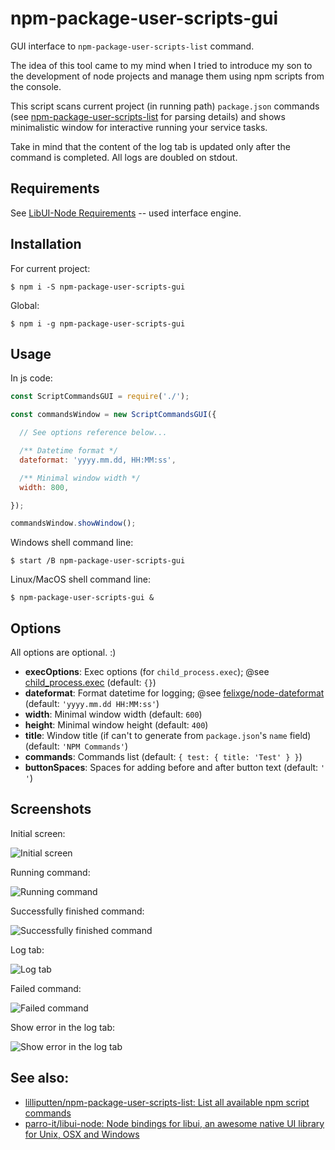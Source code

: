 # npm-package-user-scripts-gui

GUI interface to `npm-package-user-scripts-list` command.

The idea of this tool came to my mind when I tried to introduce my son to the
development of node projects and manage them using npm scripts from the
console.

This script scans current project (in running path) `package.json` commands (see
[npm-package-user-scripts-list](https://github.com/lilliputten/npm-package-user-scripts-list)
for parsing details) and shows minimalistic window for interactive running your
service tasks.

Take in mind that the content of the log tab is updated only after the command
is completed. All logs are doubled on stdout.

## Requirements

See [LibUI-Node Requirements](https://github.com/parro-it/libui-node#prerequisites) -- used interface engine.

## Installation

For current project:

```shell
$ npm i -S npm-package-user-scripts-gui
```
Global:
```shell
$ npm i -g npm-package-user-scripts-gui
```

## Usage

In js code:

```js
const ScriptCommandsGUI = require('./');

const commandsWindow = new ScriptCommandsGUI({

  // See options reference below...

  /** Datetime format */
  dateformat: 'yyyy.mm.dd, HH:MM:ss',

  /** Minimal window width */
  width: 800,

});

commandsWindow.showWindow();
```

Windows shell command line:
```shell
$ start /B npm-package-user-scripts-gui
```

Linux/MacOS shell command line:
```shell
$ npm-package-user-scripts-gui &
```

## Options

All options are optional. :)

<!-- options begin -->
<!-- generated via `scan-options.sh` at 2018.11.27 00:33:02 -->
- **execOptions**: Exec options (for `child_process.exec`); @see [child_process.exec](https://nodejs.org/api/child_process.html#child_process_child_process_exec_command_options_callback) (default: `{}`)
- **dateformat**: Format datetime for logging; @see [felixge/node-dateformat](https://github.com/felixge/node-dateformat) (default: `'yyyy.mm.dd HH:MM:ss'`)
- **width**: Minimal window width (default: `600`)
- **height**: Minimal window height (default: `400`)
- **title**: Window title (if can't to generate from `package.json`'s `name` field) (default: `'NPM Commands'`)
- **commands**: Commands list (default: `{ test: { title: 'Test' } }`)
- **buttonSpaces**: Spaces for adding before and after button text (default: `' '`)
<!-- options end -->

## Screenshots

Initial screen:

![Initial screen](screenshots/01-initial-screen.png "Initial screen")

Running command:

![Running command](screenshots/02-lint-running.png "Running command")

Successfully finished command:

![Successfully finished command](screenshots/03-lint-done.png "Successfully finished command")

Log tab:

![Log tab](screenshots/04-log-screen.png "Log tab")

Failed command:

![Failed command](screenshots/05-lint-error.png "Failed command")

Show error in the log tab:

![Show error in the log tab](screenshots/06-lint-error-log.png "Show error in the log tab")

## See also:

- [lilliputten/npm-package-user-scripts-list: List all available npm script commands](https://github.com/lilliputten/npm-package-user-scripts-list)
- [parro-it/libui-node: Node bindings for libui, an awesome native UI library for Unix, OSX and Windows](https://github.com/parro-it/libui-node)

<!--
@version 2018.11.27, 00:34
-->
